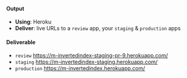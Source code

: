 #### Output
- **Using**: Heroku
- **Deliver**: live URLs to a `review` app, your `staging` & `production` apps

#### Deliverable
- `review` <https://m-invertedindex-staging-pr-9.herokuapp.com/>
- `staging` <https://m-invertedindex-staging.herokuapp.com/>
- `production` <https://m-invertedindex.herokuapp.com/>